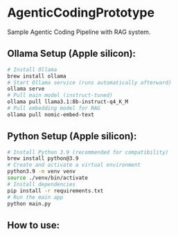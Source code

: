# AgenticCodingPrototype
Sample Agentic Coding Pipeline with RAG system.

## Ollama Setup (Apple silicon):
```bash
# Install Ollama
brew install ollama
# Start Ollama service (runs automatically afterward)
ollama serve
# Pull main model (instruct-tuned)
ollama pull llama3.1:8b-instruct-q4_K_M
# Pull embedding model for RAG
ollama pull nomic-embed-text
```

## Python Setup (Apple silicon):
```bash
# Install Python 3.9 (recommended for compatibility)
brew install python@3.9
# Create and activate a virtual environment
python3.9 -m venv venv
source ./venv/bin/activate
# Install dependencies
pip install -r requirements.txt
# Run the main app
python main.py
```

## How to use:

